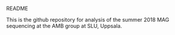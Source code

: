 README

This is the github repository for analysis of the summer 2018 MAG sequencing at the AMB group at SLU, Uppsala.
